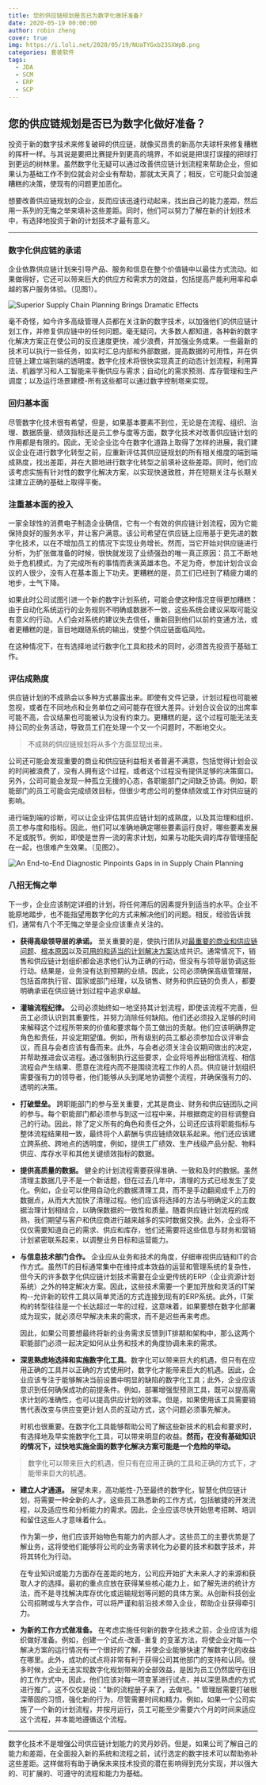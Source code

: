 ```yaml
---
title: 您的供应链规划是否已为数字化做好准备?
date: 2020-05-19 00:00:00
author: robin zheng
cover: true
img: https://i.loli.net/2020/05/19/NUaTYGxb23SXWpB.png
categories: 套装软件
tags:
  - JDA
  - SCM
  - ERP
  - SCP
---
```

## 您的供应链规划是否已为数字化做好准备？

投资于新的数字技术来修复破碎的供应链，就像买昂贵的新高尔夫球杆来修复糟糕的挥杆一样。与其说是要把比赛提升到更高的境界，不如说是把误打误撞的把球打到更远的树林里。虽然数字化无疑可以通过改善供应链计划流程来帮助企业，但如果认为基础工作不到位就会对企业有帮助，那就太天真了；相反，它可能只会加速糟糕的决策，使现有的问题更加恶化。

想要改善供应链规划的企业，反而应该迅速行动起来，找出自己的能力差距，然后用一系列的无悔之举来填补这些差距。同时，他们可以努力了解在新的计划技术中，有选择地投资于新的计划技术才最有意义。

------

### 数字化供应链的承诺

企业依靠供应链计划来引导产品、服务和信息在整个价值链中以最佳方式流动。如果做得好，它还可以带来巨大的供应方和需求方的效益，包括提高产能利用率和卓越的客户服务体验。（见图1）。

![Superior Supply Chain Planning Brings Dramatic Effects](https://i.loli.net/2020/05/11/1dqN3tw6eaoTUBp.png)

毫不奇怪，如今许多高级管理人员都在关注新的数字技术，以加强他们的供应链计划工作，并修复供应链中的任何问题。毫无疑问，大多数人都知道，各种新的数字化解决方案正在使公司的反应速度更快，减少浪费，并加强业务成果。一些最新的技术可以执行一些任务，如实时汇总内部和外部数据，提高数据的可用性，并在供应链上建立端到端的透明度。数字化技术将很快实现真正的动态计划流程，利用算法、机器学习和人工智能来平衡供应与需求；自动化的需求预测、库存管理和生产调度；以及运行场景建模-所有这些都可以通过数字控制塔来实现。

### 回归基本面

尽管数字化技术很有希望，但是，如果基本要素不到位，无论是在流程、组织、治理、数据质量、绩效指标还是员工参与度等方面，数字化技术对改善供应链计划的作用都是有限的。因此，无论企业迄今在数字化道路上取得了怎样的进展，我们建议企业在进行数字化转型之前，应重新评估其供应链规划的所有相关维度的端到端成熟度，找出差距，并在大胆地进行数字化转型之前填补这些差距。同时，他们应该考虑实施有针对性的数字化解决方案，以实现快速致胜，并在短期关注与长期关注建立正确的基础上取得平衡。

### 注重基本面的投入

一家全球性的消费电子制造企业确信，它有一个有效的供应链计划流程，因为它能保持良好的服务水平，并让客户满意。该公司希望在供应链上应用基于更先进的数字化技术，以在不增加员工的情况下实现业务增长。然而，当它开始对供应链进行分析，为扩张做准备的时候，很快就发现了业绩强劲的唯一真正原因：员工不断地处于危机模式，为了完成所有的事情而表演英雄本色。不足为奇，参加计划合议会议的人很少，没有人在基本面上下功夫。更糟糕的是，员工们已经到了精疲力竭的地步，士气下降。

如果此时公司试图引进一个新的数字计划系统，可能会使这种情况变得更加糟糕：由于自动化系统运行的业务规则不明确或数据不一致，这些系统会建议采取可能没有意义的行动。人们会对系统的建议失去信任，重新回到他们以前的变通方法，或者更糟糕的是，盲目地跟随系统的输出，使整个供应链面临风险。

在这种情况下，在有选择地试行数字化工具和技术的同时，必须首先投资于基础工作。

### 评估成熟度

供应链计划的不成熟会以多种方式暴露出来。即使有文件记录，计划过程也可能被忽视，或者在不同地点和业务单位之间可能存在很大差异。计划合议会议的出席率可能不高，合议结果也可能被认为没有约束力。更糟糕的是，这个过程可能无法支持公司的业务活动，导致员工们在处理一个又一个问题时，不断地交火。

> 不成熟的供应链规划将从多个方面显现出来。

公司还可能会发现重要的商业和供应链利益相关者普遍不满意，包括觉得计划会议的时间被浪费了，没有人拥有这个过程，或者这个过程没有提供足够的决策窗口。另外，公司可能会发现一种孤立无援的心态，各职能部门之间缺乏协调。例如，职能部门的员工可能会完成绩效目标，但很少考虑公司的整体绩效或工作对供应链的影响。

进行端到端的诊断，可以让企业评估其供应链计划的成熟度，以及其治理和组织、员工参与度和指标。因此，他们可以准确地确定哪些要素运行良好，哪些要素发展不足或脱节。例如，即使是世界一流的需求计划，如果与功能失调的库存管理搭配在一起，也很难产生效果。（见图2）。

![An End-to-End Diagnostic Pinpoints Gaps in in Supply Chain Planning](https://i.loli.net/2020/05/11/oACN64u8nVpT5kv.png)

### 八招无悔之举

下一步，企业应该制定详细的计划，将任何滞后的因素提升到适当的水平。企业不能原地踏步，也不能指望用数字化的方式来解决他们的问题。相反，经验告诉我们，通常有八个不无悔之举是企业应该重点关注的。

- **获得高级领导层的承诺。** 至关重要的是，使执行团队对<u>最重要的商业和供应链问题</u>、<u>根本原因</u>以及<u>可用的和适当的计划解决方案</u>达成共识。通常情况下，销售和供应链计划组织都会追求他们认为正确的行动，但没有与领导层协调这些行动。结果是，业务没有达到预期的业绩。因此，公司必须确保高级管理层，包括首席执行官、国家或部门经理，以及销售、财务和供应链的负责人，都要明确承诺在供应链计划过程中追求卓越。

- **灌输流程纪律。** 公司必须始终如一地坚持其计划流程，即使该流程不完善，但员工必须认识到其重要性，并努力消除任何缺陷。他们还必须投入足够的时间来解释这个过程所带来的价值和要求每个员工做出的贡献。他们应该明确界定角色和责任，并设定期望值。例如，所有级别的员工都必须参加合议评审会议，而且与会者应该有备而来。此外，与会者必须关注会议期间做出的决定，并帮助推进会议进程。通过强制执行这些要求，企业将培养出相信流程、相信流程会产生结果、愿意在流程内而不是围绕流程工作的人员。供应链计划组织需要强有力的领导者，他们能够从头到尾地协调整个流程，并确保强有力的、透明的决策。

- **打破壁垒。** 跨职能部门的参与至关重要，尤其是商业、财务和供应链团队之间的参与。每个职能部门都必须参与到这一过程中来，并根据商定的目标调整自己的行动。因此，除了定义所有的角色和责任之外，公司还应该将职能指标与整体流程结果相一致，最终将个人薪酬与供应链绩效联系起来。他们还应该建立跨系统、跨地点的透明度，例如，提供工厂绩效、生产线级产品分配、物料供应、库存水平和其他关键绩效指标的数据。

- **提供高质量的数据。** 健全的计划流程需要获得准确、一致和及时的数据。虽然清理主数据几乎不是一个新话题，但在过去几年中，清理的方式已经发生了变化。例如，企业可以使用自动化的数据清理工具，而不是手动翻阅成千上万的数据点，从而大大加快了清理过程。他们应该将选择的方法与明确定义的主数据治理计划相结合，以确保数据的一致性和质量。随着供应链计划流程的成熟，我们期望与客户和供应商进行越来越多的实时数据交换。此外，企业将不仅仅需要知道自己的需求、供应和库存，他们还需要将这些信息与财务和营销计划紧密联系起来，以调整业务目标和运营能力。

- **与信息技术部门合作。** 企业应从业务和技术的角度，仔细审视供应链和IT的合作方式。虽然IT的目标通常集中在维持成本效益的运营和管理系统的复杂性，但今天的许多数字化供应链计划技术需要在企业更传统的ERP（企业资源计划系统）之外的特定解决方案。因此，这些技术需要一个更加开放和灵活的IT架构--允许新的软件工具以简单灵活的方式连接到现有的ERP系统。此外，IT架构的转型往往是一个长达超过一年的过程，这意味着，如果要想在数字化部署成为现实，就必须尽早解决未来的需求，而不是迟些再来考虑。

  因此，如果公司要想最终将新的业务需求反馈到IT排期和架构中，那么这两个职能部门必须一起决定如何从业务和技术的角度协调未来的需求。

- **深思熟虑地选择和实施数字化工具**。数字化可以带来巨大的机遇，但只有在应用正确的工具并以正确的方式使用时，数字化才能带来巨大的机遇。因此，企业应该专注于能够解决当前设置中明显的缺陷的数字化工具；此外，企业应该意识到任何确保成功的前提条件。例如，部署增强型预测工具，既可以提高需求计划的准确性，也可以提高供应计划的效率。但是，如果使用该工具需要销售代表改变与供应变更计划人员的互动方式，这个问题必须事先解决。

  时机也很重要。在数字化工具能够帮助公司了解这些新技术的机会和要求时，有选择地及早实施数字化工具，可以带来明显的收益。**然而，在没有基础知识的情况下，过快地实施全面的数字化解决方案可能是一个危险的举动。**


> 数字化可以带来巨大的机遇，但只有在应用正确的工具和正确的方式下，才能带来巨大的机遇。

- **建立人才通道。** 展望未来，高功能性-乃至最终的数字化，智慧化供应链计划，将需要一种全新的人才。这些员工熟悉新的工作方式，包括敏捷的开发流程，以及适应性和分析能力的需求。因此，企业应该尽快开始思考招聘、培训和留住这些人才意味着什么。

  作为第一步，他们应该开始物色有能力的内部人才。这些员工的主要优势是了解业务，这将使他们能够将公司的业务需求转化为必要的技术和数字技术，并将其转化为行动。

  在专业知识或能力方面存在差距的地方，公司应开始扩大未来人才的来源和获取人才的选择。最初的重点应放在获得某些核心能力上，如了解先进的统计方法，而不是寻找解决库存优化或运输规划等问题的具体方案。从创新科技创业公司招聘或与大学合作，可以将严谨和前沿技术带入企业，帮助企业获得牵引力。

- **为新的工作方式做准备。** 在考虑实施任何新的数字化技术之前，企业应该为组织做好准备。例如，创建一个试点-改善-重复 的变革方法，将使企业对每一个解决方案的运行情况有一个很好的了解，并使企业能够快速了解数字化的收益在哪里。此外，成功的试点将非常有利于获得公司其他部门的支持和认同。很多时候，企业无法实现数字化规划带来的全部效益，是因为员工仍然固守在旧的工作方式中。因此，他们应该对每一项变革进行试点，并以深思熟虑的方式进行推广。这不仅仅是说："新的流程册子来了，去做吧。" 管理层需要打破根深蒂固的习惯，强化新的行为，尽管需要时间和精力。例如，如果一个公司实施了一个新的计划流程，并按月运行，员工可能至少需要六个月的时间来适应这个流程，并本能地遵循这个流程。

------

数字化技术不是增强公司供应链计划能力的灵丹妙药。但是，如果公司了解自己的能力和差距，在全面投入新的系统和流程之前，试行选定的数字技术可以帮助弥补这些差距。这样做将有助于确保未来技术投资的潜在影响得到充分实现，并以强大的、可扩展的、可遵守的流程和能力为基础。